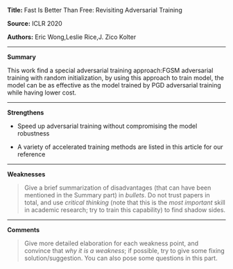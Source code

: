 **Title:** Fast Is Better Than Free: Revisiting Adversarial Training

**Source:** ICLR 2020

**Authors:** Eric Wong,Leslie Rice,J. Zico Kolter

---

**Summary**

This work find a special adversarial training approach:FGSM adversarial training with random initialization, by using this approach to train model, the model can be as effective as the model trained by PGD adversarial training while having lower cost.

---

**Strengthens**  

- Speed up adversarial training without compromising the model robustness

- A variety of accelerated training methods are listed in this article for our reference

---

**Weaknesses**  

> Give a brief summarization of disadvantages (that can have been mentioned in the Summary part) in *bullets*. Do not trust papers in total, and use *critical thinking* (note that this is the *most important* skill in academic research; try to train this capability) to find shadow sides.  

---

**Comments**  

> Give more detailed elaboration for each weakness point, and convince that *why it is a weakness*; if possible, try to give some fixing solution/suggestion. You can also pose some questions in this part. 
